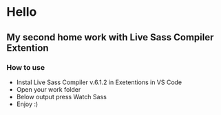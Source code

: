 # Hello

## My second home work with Live Sass Compiler Extention

### How to use

- Instal Live Sass Compiler v.6.1.2 in Exetentions in VS Code 
- Open your work folder
- Below output press Watch Sass
- Enjoy :)